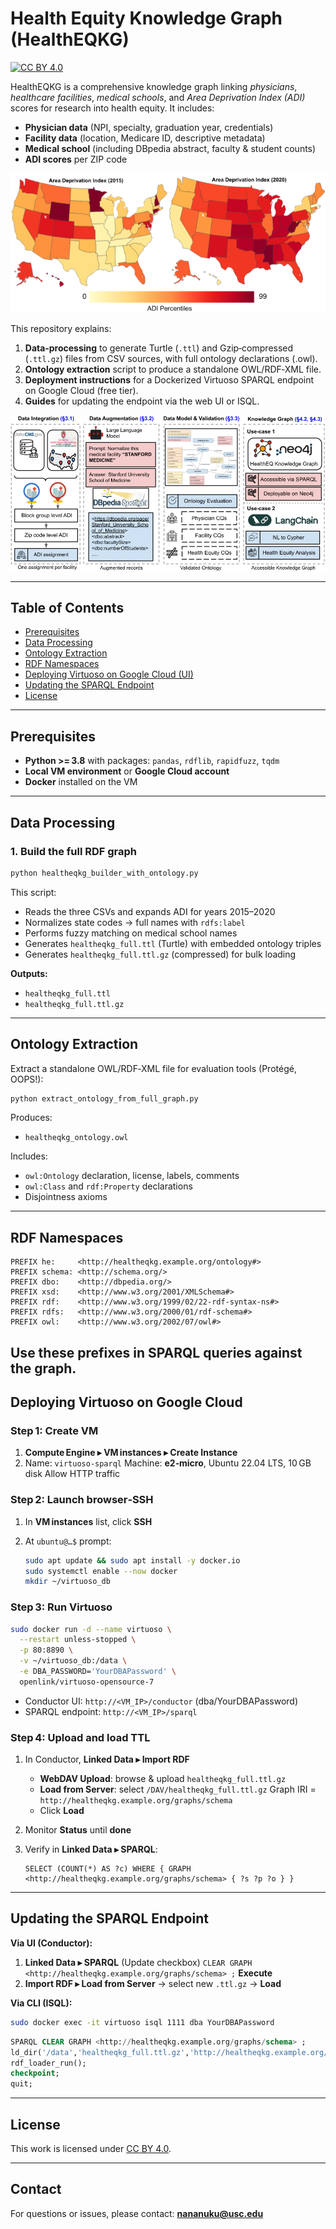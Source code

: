 # Health Equity Knowledge Graph (HealthEQKG)

[![CC BY 4.0](https://img.shields.io/badge/license-CC%20BY%204.0-blue.svg)](https://creativecommons.org/licenses/by/4.0/)

HealthEQKG is a comprehensive knowledge graph linking *physicians*, *healthcare facilities*, *medical schools*, and *Area Deprivation Index (ADI)* scores for research into health equity. It includes:

* **Physician data** (NPI, specialty, graduation year, credentials)
* **Facility data** (location, Medicare ID, descriptive metadata)
* **Medical school** (including DBpedia abstract, faculty & student counts)
* **ADI scores** per ZIP code

![Example ADI Map](ISWC-ADI-maps.png)

This repository explains:

1. **Data‑processing** to generate Turtle (`.ttl`) and Gzip‑compressed (`.ttl.gz`) files from CSV sources, with full ontology declarations (.owl).
2. **Ontology extraction** script to produce a standalone OWL/RDF‑XML file.
3. **Deployment instructions** for a Dockerized Virtuoso SPARQL endpoint on Google Cloud (free tier).
4. **Guides** for updating the endpoint via the web UI or ISQL.

![HealthEQKG Methodology](ISWC-method.png)

---

## Table of Contents

* [Prerequisites](#prerequisites)
* [Data Processing](#data-processing)
* [Ontology Extraction](#ontology-extraction)
* [RDF Namespaces](#rdf-namespaces)
* [Deploying Virtuoso on Google Cloud (UI)](#deploying-virtuoso-on-google-cloud-ui)
* [Updating the SPARQL Endpoint](#updating-the-sparql-endpoint)
* [License](#license)

---

## Prerequisites

* **Python >= 3.8** with packages: `pandas`, `rdflib`, `rapidfuzz`, `tqdm`
* **Local VM environment** or **Google Cloud account**
* **Docker** installed on the VM

---

## Data Processing

### 1. Build the full RDF graph

```bash
python healtheqkg_builder_with_ontology.py
```

This script:

* Reads the three CSVs and expands ADI for years 2015–2020
* Normalizes state codes → full names with `rdfs:label`
* Performs fuzzy matching on medical school names
* Generates `healtheqkg_full.ttl` (Turtle) with embedded ontology triples
* Generates `healtheqkg_full.ttl.gz` (compressed) for bulk loading

**Outputs:**

* `healtheqkg_full.ttl`
* `healtheqkg_full.ttl.gz`

---

## Ontology Extraction

Extract a standalone OWL/RDF‑XML file for evaluation tools (Protégé, OOPS!):

```bash
python extract_ontology_from_full_graph.py
```

Produces:

* `healtheqkg_ontology.owl`

Includes:

* `owl:Ontology` declaration, license, labels, comments
* `owl:Class` and `rdf:Property` declarations
* Disjointness axioms

---

## RDF Namespaces

```ttl
PREFIX he:     <http://healtheqkg.example.org/ontology#>
PREFIX schema: <http://schema.org/>
PREFIX dbo:    <http://dbpedia.org/>
PREFIX xsd:    <http://www.w3.org/2001/XMLSchema#>
PREFIX rdf:    <http://www.w3.org/1999/02/22-rdf-syntax-ns#>
PREFIX rdfs:   <http://www.w3.org/2000/01/rdf-schema#>
PREFIX owl:    <http://www.w3.org/2002/07/owl#>
```
Use these prefixes in SPARQL queries against the graph.
---

## Deploying Virtuoso on Google Cloud

### Step 1: Create VM

1. **Compute Engine ▸ VM instances ▸ Create Instance**
2. Name: `virtuoso-sparql`
   Machine: **e2‑micro**, Ubuntu 22.04 LTS, 10 GB disk
   Allow HTTP traffic

### Step 2: Launch browser‑SSH

1. In **VM instances** list, click **SSH**
2. At `ubuntu@…$` prompt:

   ```bash
   sudo apt update && sudo apt install -y docker.io
   sudo systemctl enable --now docker
   mkdir ~/virtuoso_db
   ```

### Step 3: Run Virtuoso

```bash
sudo docker run -d --name virtuoso \
  --restart unless-stopped \
  -p 80:8890 \
  -v ~/virtuoso_db:/data \
  -e DBA_PASSWORD='YourDBAPassword' \
  openlink/virtuoso-opensource-7
```

* Conductor UI: `http://<VM_IP>/conductor` (dba/YourDBAPassword)
* SPARQL endpoint: `http://<VM_IP>/sparql`

### Step 4: Upload and load TTL

1. In Conductor, **Linked Data ▸ Import RDF**

   * **WebDAV Upload**: browse & upload `healtheqkg_full.ttl.gz`
   * **Load from Server**: select `/DAV/healtheqkg_full.ttl.gz`
     Graph IRI = `http://healtheqkg.example.org/graphs/schema`
   * Click **Load**
2. Monitor **Status** until **done**
3. Verify in **Linked Data ▸ SPARQL**:

   ```sparql
   SELECT (COUNT(*) AS ?c) WHERE { GRAPH <http://healtheqkg.example.org/graphs/schema> { ?s ?p ?o } }
   ```

---

## Updating the SPARQL Endpoint

**Via UI (Conductor):**

1. **Linked Data ▸ SPARQL** (Update checkbox)
   `CLEAR GRAPH <http://healtheqkg.example.org/graphs/schema> ;`
   **Execute**
2. **Import RDF ▸ Load from Server** → select new `.ttl.gz` → **Load**

**Via CLI (ISQL):**

```bash
sudo docker exec -it virtuoso isql 1111 dba YourDBAPassword
```

```sql
SPARQL CLEAR GRAPH <http://healtheqkg.example.org/graphs/schema> ;
ld_dir('/data','healtheqkg_full.ttl.gz','http://healtheqkg.example.org/graphs/schema');
rdf_loader_run();
checkpoint;
quit;
```


---

## License

This work is licensed under [CC BY 4.0](https://creativecommons.org/licenses/by/4.0/).

---

## Contact

For questions or issues, please contact: **[nananuku@usc.edu](mailto:nananuku@usc.edu)**
